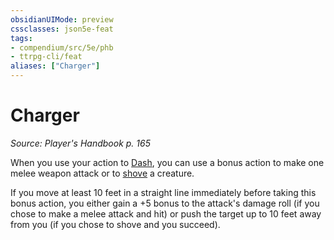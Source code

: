 ```yaml
---
obsidianUIMode: preview
cssclasses: json5e-feat
tags:
- compendium/src/5e/phb
- ttrpg-cli/feat
aliases: ["Charger"]
---
```

# Charger
*Source: Player's Handbook p. 165*  

When you use your action to [Dash](/3-Mechanics/CLI/rules/actions.md#Dash), you can use a bonus action to make one melee weapon attack or to [shove](/3-Mechanics/CLI/rules/actions.md#shove) a creature.

If you move at least 10 feet in a straight line immediately before taking this bonus action, you either gain a +5 bonus to the attack's damage roll (if you chose to make a melee attack and hit) or push the target up to 10 feet away from you (if you chose to shove and you succeed).